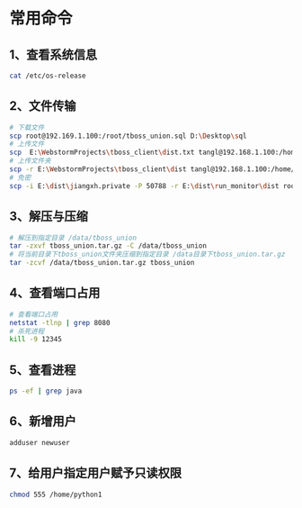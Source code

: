 # 常用命令

## 1、查看系统信息

```bash
cat /etc/os-release
```

## 2、文件传输

```bash
# 下载文件
scp root@192.169.1.100:/root/tboss_union.sql D:\Desktop\sql
# 上传文件
scp  E:\WebstormProjects\tboss_client\dist.txt tangl@192.168.1.100:/home/tangl
# 上传文件夹
scp -r E:\WebstormProjects\tboss_client\dist tangl@192.168.1.100:/home/tangl
# 免密
scp -i E:\dist\jiangxh.private -P 50788 -r E:\dist\run_monitor\dist root@192.168.1.100:/data/nginx/html/run_monitor/
```

## 3、解压与压缩

```bash
# 解压到指定目录 /data/tboss_union
tar -zxvf tboss_union.tar.gz -C /data/tboss_union
# 将当前目录下tboss_union文件夹压缩到指定目录 /data目录下tboss_union.tar.gz
tar -zcvf /data/tboss_union.tar.gz tboss_union
```

## 4、查看端口占用

```bash
# 查看端口占用
netstat -tlnp | grep 8080
# 杀死进程
kill -9 12345
```

## 5、查看进程

```bash
ps -ef | grep java
```

## 6、新增用户

```bash
adduser newuser
```

## 7、给用户指定用户赋予只读权限

```bash
chmod 555 /home/python1
```
